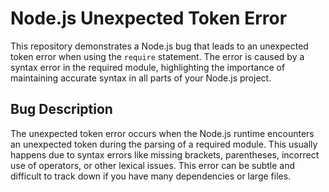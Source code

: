 # Node.js Unexpected Token Error

This repository demonstrates a Node.js bug that leads to an unexpected token error when using the `require` statement. The error is caused by a syntax error in the required module, highlighting the importance of maintaining accurate syntax in all parts of your Node.js project.

## Bug Description

The unexpected token error occurs when the Node.js runtime encounters an unexpected token during the parsing of a required module. This usually happens due to syntax errors like missing brackets, parentheses, incorrect use of operators, or other lexical issues.  This error can be subtle and difficult to track down if you have many dependencies or large files.